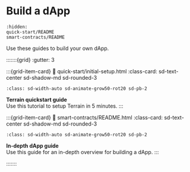 # Build a dApp

```{toctree}
:hidden:
quick-start/README
smart-contracts/README
```
Use these guides to build your own dApp.

:::::::{grid}
:gutter: 3

:::{grid-item-card}
:link: quick-start/initial-setup.html
:class-card: sd-text-center sd-shadow-md sd-rounded-3
```{image} /img/terrain.png
:class: sd-width-auto sd-animate-grow50-rot20 sd-pb-2
```
**Terrain quickstart guide**  
Use this tutorial to setup Terrain in 5 minutes.
:::

:::{grid-item-card}
:link: smart-contracts/README.html
:class-card: sd-text-center sd-shadow-md sd-rounded-3
```{image} /img/Build_a_dApp_ver2.svg
:class: sd-width-auto sd-animate-grow50-rot20 sd-pb-2
```
**In-depth dApp guide**  
Use this guide for an in-depth overview for building a dApp.
:::

:::::::
